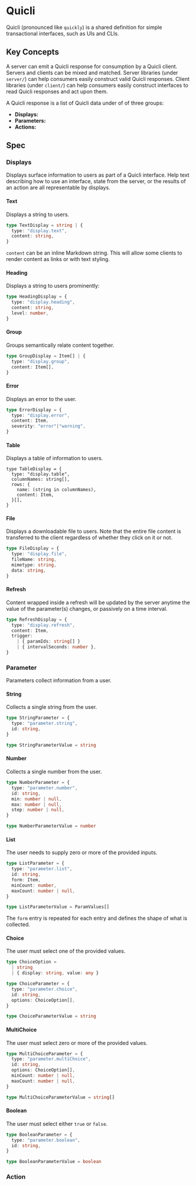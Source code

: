 # Quicli

Quicli (pronounced like `quickly`) is a shared definition for simple transactional interfaces, such as UIs and CLIs.

## Key Concepts
A server can emit a Quicli response for consumption by a Quicli client. Servers and clients can be mixed and matched. Server libraries (under `server/`) can help consumers easily construct valid Quicli responses. Client libraries (under `client/`) can help consumers easily construct interfaces to read Quicli responses and act upon them.

A Quicli response is a list of Quicli data under of of three groups:
- **Displays:** 
- **Parameters:**
- **Actions:**

## Spec
### Displays
Displays surface information to users as part of a Quicli interface. Help text describing how to use an interface, state from the server, or the results of an action are all representable by displays.

#### Text
Displays a string to users.
```ts
type TextDisplay = string | {
  type: "display.text",
  content: string,
}
```
`content` can be an inline Markdown string. This will allow some clients to render content as links or with text styling.

#### Heading
Displays a string to users prominently:
```ts
type HeadingDisplay = {
  type: "display.heading",
  content: string,
  level: number,
}
```

#### Group
Groups semantically relate content together.
```ts
type GroupDisplay = Item[] | {
  type: "display.group",
  content: Item[],
}
```

#### Error
Displays an error to the user.
```ts
type ErrorDisplay = {
  type: "display.error",
  content: Item,
  severity: "error"|"warning",
}
```

#### Table
Displays a table of information to users.
```
type TableDisplay = {
  type: "display.table",
  columnNames: string[], 
  rows: {
    name: (string in columnNames),
    content: Item,
  }[],
}
```

#### File
Displays a downloadable file to users. Note that the entire file content is transferred to the client regardless of whether they click on it or not.
```ts
type FileDisplay = {
  type: "display.file",
  fileName: string,
  mimetype: string,
  data: string,
}
```

#### Refresh
Content wrapped inside a refresh will be updated by the server anytime the value of the parameter(s) changes, or passively on a time interval.
```ts
type RefreshDisplay = {
  type: "display.refresh",
  content: Item,
  trigger:
    | { paramIds: string[] }
    | { intervalSeconds: number },
}
```

### Parameter
Parameters collect information from a user.

#### String
Collects a single string from the user.
```ts
type StringParameter = {
  type: "parameter.string",
  id: string,
}

type StringParameterValue = string
```

#### Number
Collects a single number from the user.
```ts
type NumberParameter = {
  type: "parameter.number",
  id: string,
  min: number | null,
  max: number | null,
  step: number | null,
}

type NumberParameterValue = number
```

#### List
The user needs to supply zero or more of the provided inputs.
```ts
type ListParameter = {
  type: "parameter.list",
  id: string,
  form: Item,
  minCount: number,
  maxCount: number | null,
}

type ListParameterValue = ParamValues[]
```
The `form` entry is repeated for each entry and defines the shape of what is collected.

#### Choice
The user must select one of the provided values.
```ts
type ChoiceOption = 
  | string
  | { display: string, value: any }

type ChoiceParameter = {
  type: "parameter.choice",
  id: string,
  options: ChoiceOption[],
}

type ChoiceParameterValue = string
```

#### MultiChoice
The user must select zero or more of the provided values.
```ts
type MultiChoiceParameter = {
  type: "parameter.multiChoice",
  id: string,
  options: ChoiceOption[],
  minCount: number | null,
  maxCount: number | null,
}

type MultiChoiceParameterValue = string[]
```

#### Boolean
The user must select either `true` or `false`.
```ts
type BooleanParameter = {
  type: "parameter.boolean",
  id: string,
}

type BooleanParameterValue = boolean
```

### Action